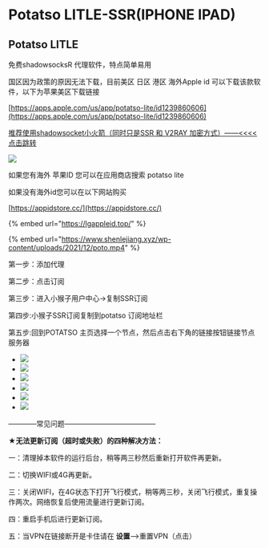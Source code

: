 # Potatso LITLE-SSR(IPHONE IPAD)

## Potatso LITLE

免费shadowsocksR 代理软件，特点简单易用

国区因为政策的原因无法下载，目前美区 日区 港区 海外Apple id 可以下载该款软件，以下为苹果美区下载链接

[https://apps.apple.com/us/app/potatso-lite/id1239860606](https://apps.apple.com/us/app/potatso-lite/id1239860606)

[推荐使用shadowsocket小火箭（同时只是SSR 和 V2RAY 加密方式）——<<<<点击跳转](https://www.shenlejiang.xyz/?docs=%E5%B0%8F%E7%8C%B4%E5%AD%90%E6%95%99%E7%A8%8B/ios-iphoneipad/shadowrocket-%E5%B0%8F%E7%81%AB%E7%85%8E-ssrv2ray)

![](https://www.shenlejiang.xyz/wp-content/uploads/2021/12/QQ%E5%9B%BE%E7%89%8720220121212820-830x1024.jpg)

如果您有海外 苹果ID 您可以在应用商店搜索 potatso lite

如果没有海外id您可以在以下网站购买

[https://appidstore.cc/](https://appidstore.cc/)

{% embed url="https://lgappleid.top/" %}

{% embed url="https://www.shenlejiang.xyz/wp-content/uploads/2021/12/poto.mp4" %}

第一步：添加代理

第二步：点击订阅

第三步：进入小猴子用户中心->复制SSR订阅

第四步:小猴子SSR订阅复制到potatso 订阅地址栏

第五步:回到POTATSO 主页选择一个节点，然后点击右下角的链接按钮链接节点服务器



* ![](https://www.shenlejiang.xyz/wp-content/uploads/2022/01/121-473x1024.png)
* ![](https://www.shenlejiang.xyz/wp-content/uploads/2022/01/122-473x1024.png)
* ![](https://www.shenlejiang.xyz/wp-content/uploads/2022/01/123-473x1024.png)
* ![](https://www.shenlejiang.xyz/wp-content/uploads/2022/01/124-473x1024.png)
* ![](https://www.shenlejiang.xyz/wp-content/uploads/2022/01/125-473x1024.png)
* ![](https://www.shenlejiang.xyz/wp-content/uploads/2022/01/126-473x1024.png)

————常见问题—————————————

**★无法更新订阅（超时或失败）的四种解决方法：**

一：清理掉本软件的运行后台，稍等两三秒然后重新打开软件再更新。

二：切换WIFI或4G再更新。

三：关闭WIFI，在4G状态下打开飞行模式，稍等两三秒，关闭飞行模式，重复操作两次。网络恢复后使用流量进行更新订阅。

四：重启手机后进行更新订阅。

五：当VPN在链接断开是卡住请在 **设置**–>重置VPN（点击）
